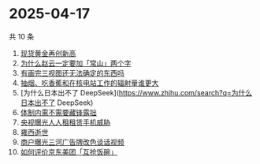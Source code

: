 # 2025-04-17

共 10 条

<!-- BEGIN ZHIHUSEARCH -->
<!-- 最后更新时间 Thu Apr 17 2025 18:12:38 GMT+0800 (China Standard Time) -->
1. [现货黄金再创新高](https://www.zhihu.com/search?q=现货黄金再创新高)
1. [为什么赵云一定要加「常山」两个字](https://www.zhihu.com/search?q=为什么赵云一定要加「常山」两个字)
1. [有画完三视图还无法确定的东西吗](https://www.zhihu.com/search?q=有画完三视图还无法确定的东西吗)
1. [抽烟、吃香蕉和在核电站工作的辐射量谁更大](https://www.zhihu.com/search?q=抽烟、吃香蕉和在核电站工作的辐射量谁更大)
1. [为什么日本出不了 DeepSeek](https://www.zhihu.com/search?q=为什么日本出不了 DeepSeek)
1. [体制内需不需要藏锋露拙](https://www.zhihu.com/search?q=体制内需不需要藏锋露拙)
1. [央视曝光人人租租赁手机威胁](https://www.zhihu.com/search?q=央视曝光人人租租赁手机威胁)
1. [雍西逝世](https://www.zhihu.com/search?q=雍西逝世)
1. [商户曝光三河广告牌改色谈话视频](https://www.zhihu.com/search?q=商户曝光三河广告牌改色谈话视频)
1. [如何评价京东美团「互抢饭碗」](https://www.zhihu.com/search?q=如何评价京东美团「互抢饭碗」)
<!-- END ZHIHUSEARCH -->
